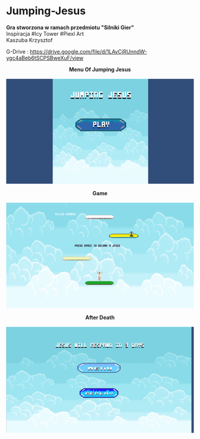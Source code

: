 # Jumping-Jesus
<b> Gra stworzona w ramach przedmiotu "Silniki Gier" </b></br> 
Inspiracja #Icy Tower #Piexl Art </br>
Kaszuba Krzysztof </br>


G-Drive   :  https://drive.google.com/file/d/1LAvCjRUnndW-ygc4aBeb6tSCPSBweXuF/view </br>




<b> <center>  Menu Of Jumping Jesus </b> </center> </br>
![](Pictures/Menu.png)

<b> <center>  Game  </b> </center> </br>
![](Pictures/Game.png)

<b> <center>  After Death </b> </center> </br>
![](Pictures/GameOver.png)
